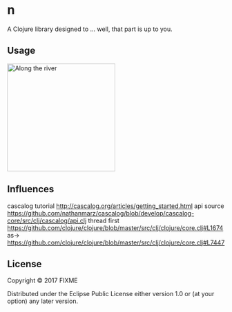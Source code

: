 # n

A Clojure library designed to ... well, that part is up to you.

## Usage

<img src="http://www.csstoday.com/UploadFiles/Multimedia/2015/4/201504161045388080.jpg"
 alt="Along the river" height="250" />

## Influences
cascalog tutorial
http://cascalog.org/articles/getting_started.html
api source
https://github.com/nathanmarz/cascalog/blob/develop/cascalog-core/src/clj/cascalog/api.clj
thread first 
https://github.com/clojure/clojure/blob/master/src/clj/clojure/core.clj#L1674
as->
https://github.com/clojure/clojure/blob/master/src/clj/clojure/core.clj#L7447

## License

Copyright © 2017 FIXME

Distributed under the Eclipse Public License either version 1.0 or (at
your option) any later version.
